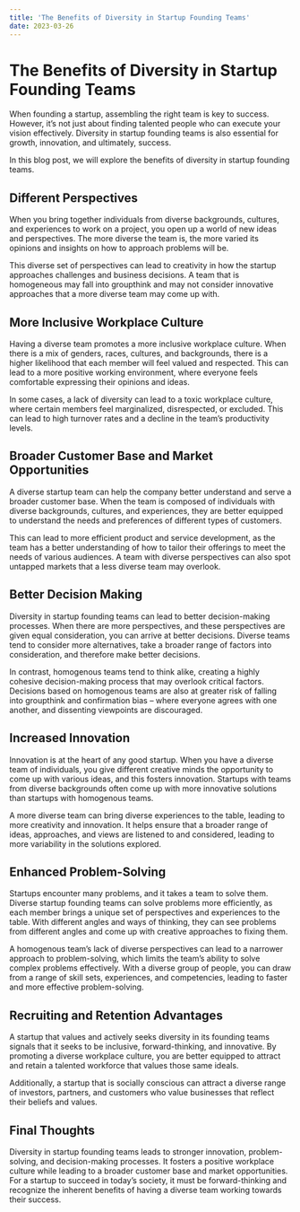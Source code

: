 ```yaml
---
title: 'The Benefits of Diversity in Startup Founding Teams'
date: 2023-03-26
---
```


# The Benefits of Diversity in Startup Founding Teams

When founding a startup, assembling the right team is key to success. However, it’s not just about finding talented people who can execute your vision effectively. Diversity in startup founding teams is also essential for growth, innovation, and ultimately, success.

In this blog post, we will explore the benefits of diversity in startup founding teams.

## Different Perspectives

When you bring together individuals from diverse backgrounds, cultures, and experiences to work on a project, you open up a world of new ideas and perspectives. The more diverse the team is, the more varied its opinions and insights on how to approach problems will be.

This diverse set of perspectives can lead to creativity in how the startup approaches challenges and business decisions. A team that is homogeneous may fall into groupthink and may not consider innovative approaches that a more diverse team may come up with.

## More Inclusive Workplace Culture

Having a diverse team promotes a more inclusive workplace culture. When there is a mix of genders, races, cultures, and backgrounds, there is a higher likelihood that each member will feel valued and respected. This can lead to a more positive working environment, where everyone feels comfortable expressing their opinions and ideas.

In some cases, a lack of diversity can lead to a toxic workplace culture, where certain members feel marginalized, disrespected, or excluded. This can lead to high turnover rates and a decline in the team’s productivity levels.

## Broader Customer Base and Market Opportunities

A diverse startup team can help the company better understand and serve a broader customer base. When the team is composed of individuals with diverse backgrounds, cultures, and experiences, they are better equipped to understand the needs and preferences of different types of customers.

This can lead to more efficient product and service development, as the team has a better understanding of how to tailor their offerings to meet the needs of various audiences. A team with diverse perspectives can also spot untapped markets that a less diverse team may overlook.

## Better Decision Making

Diversity in startup founding teams can lead to better decision-making processes. When there are more perspectives, and these perspectives are given equal consideration, you can arrive at better decisions. Diverse teams tend to consider more alternatives, take a broader range of factors into consideration, and therefore make better decisions.

In contrast, homogenous teams tend to think alike, creating a highly cohesive decision-making process that may overlook critical factors. Decisions based on homogenous teams are also at greater risk of falling into groupthink and confirmation bias – where everyone agrees with one another, and dissenting viewpoints are discouraged.

## Increased Innovation

Innovation is at the heart of any good startup. When you have a diverse team of individuals, you give different creative minds the opportunity to come up with various ideas, and this fosters innovation. Startups with teams from diverse backgrounds often come up with more innovative solutions than startups with homogenous teams.

A more diverse team can bring diverse experiences to the table, leading to more creativity and innovation. It helps ensure that a broader range of ideas, approaches, and views are listened to and considered, leading to more variability in the solutions explored.

## Enhanced Problem-Solving

Startups encounter many problems, and it takes a team to solve them. Diverse startup founding teams can solve problems more efficiently, as each member brings a unique set of perspectives and experiences to the table. With different angles and ways of thinking, they can see problems from different angles and come up with creative approaches to fixing them.

A homogenous team’s lack of diverse perspectives can lead to a narrower approach to problem-solving, which limits the team’s ability to solve complex problems effectively. With a diverse group of people, you can draw from a range of skill sets, experiences, and competencies, leading to faster and more effective problem-solving.

## Recruiting and Retention Advantages

A startup that values and actively seeks diversity in its founding teams signals that it seeks to be inclusive, forward-thinking, and innovative. By promoting a diverse workplace culture, you are better equipped to attract and retain a talented workforce that values those same ideals.

Additionally, a startup that is socially conscious can attract a diverse range of investors, partners, and customers who value businesses that reflect their beliefs and values.

## Final Thoughts

Diversity in startup founding teams leads to stronger innovation, problem-solving, and decision-making processes. It fosters a positive workplace culture while leading to a broader customer base and market opportunities. For a startup to succeed in today’s society, it must be forward-thinking and recognize the inherent benefits of having a diverse team working towards their success.
